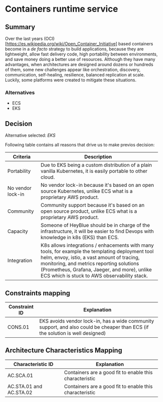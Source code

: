# Containers runtime service

## Summary

Over the last years (OCI)[https://es.wikipedia.org/wiki/Open_Container_Initiative] based containers become in a _de facto_ strategy to build applications, because they are lightweight, allow fast delivery code, high portability between environments, and save money doing a better use of resources. Although they have many advantages, when architectures are designed around dozens or hundreds of them, some new challenges appear like orchestration, discovery, communication, self-healing, resilience, balanced replication at scale. Luckily, some platforms were created to mitigate these situations.

### Alternatives

- ECS
- EKS

## Decision 

Alternative selected: *EKS*


Following table contains all reasons that drive us to make previos decision:

| Criteria                 | Description                                                    
| --------------------     | ----------------------------------------------------------------------------------------------------- | 
| Portability              | Due to EKS being a custom distribution of a plain vanilla Kubernetes, it is easily portable to other cloud.				   						   |
| No vendor lock-in         | No vendor lock-in because it's based on an open source Kubernetes, unlike ECS what is a proprietary AWS product. | 
| Community 			   | Community support because it's based on an open source product, unlike ECS what is a proprietary AWS product. |
| Capacity                 | Someone of HeyBlue should be in charge of the infrastructure, it will be easier to find Devops with knowledge in k8s (EKS) than ECS. |
| Integration              | K8s allows integrations / enhacements with many tools, for example the templating deployment tool helm, envoy, istio, a vast amount of tracing, monitoring, and metrics reporting solutions (Prometheus, Grafana, Jaeger, and more), unlike ECS which is stuck to AWS observability stack. |

## Constraints mapping

| Constraint ID | Explanation |
| ------------- | ----------- |
| CONS.01 | EKS avoids vendor lock-in, has a wide community support, and also could be cheaper than ECS (if the solution is well designed) |

## Architecture Characteristics Mapping

| Characteristic ID | Explanation |
| ------------- | ----------- |
| AC.SCA.01 | Containers are a good fit to enable this characteristic |
| AC.STA.01 and AC.STA.02 | Containers are a good fit to enable this characteristic |